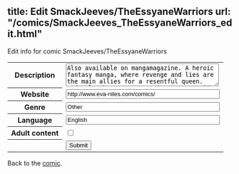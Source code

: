 title: Edit SmackJeeves/TheEssyaneWarriors
url: "/comics/SmackJeeves_TheEssyaneWarriors_edit.html"
---
Edit info for comic SmackJeeves/TheEssyaneWarriors

<form name="comic" action="http://gaepostmail.appspot.com/comic/" method="post">
<table class="comicinfo">
<tr>
<th>Description</th><td><textarea name="description" cols="40" rows="3">Also available on mangamagazine. A heroic fantasy manga, where revenge and lies are the main allies for a resentful queen. And only the Essyane Warriors can provide a proper revenge to her master plan... The trick is to find them and wake them from a very powerful spell. Edit: Updates every Monday to Friday from 11th of Dec. 2012! Paper version available now : visit eva-niles.com/store/</textarea></td>
</tr>
<tr>
<th>Website</th><td><input type="text" name="url" value="http://www.eva-niles.com/comics/" size="40"/></td>
</tr>
<tr>
<th>Genre</th><td><input type="text" name="genre" value="Other" size="40"/></td>
</tr>
<tr>
<th>Language</th><td><input type="text" name="language" value="English" size="40"/></td>
</tr>
<tr>
<th>Adult content</th><td><input type="checkbox" name="adult" value="adult" /></td>
</tr>
<tr>
<th></th><td>
<input type="hidden" name="comic" value="SmackJeeves_TheEssyaneWarriors" />
<input type="submit" name="submit" value="Submit" />
</td>
</tr>
</table>
</form>

Back to the [comic](SmackJeeves_TheEssyaneWarriors.html).
